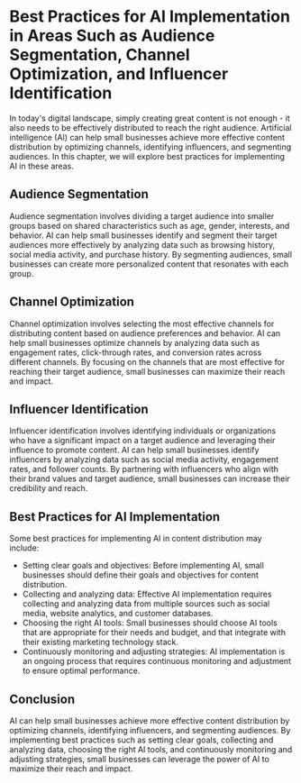 Best Practices for AI Implementation in Areas Such as Audience Segmentation, Channel Optimization, and Influencer Identification
=============================================================================================================================================================================================

In today's digital landscape, simply creating great content is not enough - it also needs to be effectively distributed to reach the right audience. Artificial intelligence (AI) can help small businesses achieve more effective content distribution by optimizing channels, identifying influencers, and segmenting audiences. In this chapter, we will explore best practices for implementing AI in these areas.

Audience Segmentation
---------------------

Audience segmentation involves dividing a target audience into smaller groups based on shared characteristics such as age, gender, interests, and behavior. AI can help small businesses identify and segment their target audiences more effectively by analyzing data such as browsing history, social media activity, and purchase history. By segmenting audiences, small businesses can create more personalized content that resonates with each group.

Channel Optimization
--------------------

Channel optimization involves selecting the most effective channels for distributing content based on audience preferences and behavior. AI can help small businesses optimize channels by analyzing data such as engagement rates, click-through rates, and conversion rates across different channels. By focusing on the channels that are most effective for reaching their target audience, small businesses can maximize their reach and impact.

Influencer Identification
-------------------------

Influencer identification involves identifying individuals or organizations who have a significant impact on a target audience and leveraging their influence to promote content. AI can help small businesses identify influencers by analyzing data such as social media activity, engagement rates, and follower counts. By partnering with influencers who align with their brand values and target audience, small businesses can increase their credibility and reach.

Best Practices for AI Implementation
------------------------------------

Some best practices for implementing AI in content distribution may include:

* Setting clear goals and objectives: Before implementing AI, small businesses should define their goals and objectives for content distribution.
* Collecting and analyzing data: Effective AI implementation requires collecting and analyzing data from multiple sources such as social media, website analytics, and customer databases.
* Choosing the right AI tools: Small businesses should choose AI tools that are appropriate for their needs and budget, and that integrate with their existing marketing technology stack.
* Continuously monitoring and adjusting strategies: AI implementation is an ongoing process that requires continuous monitoring and adjustment to ensure optimal performance.

Conclusion
----------

AI can help small businesses achieve more effective content distribution by optimizing channels, identifying influencers, and segmenting audiences. By implementing best practices such as setting clear goals, collecting and analyzing data, choosing the right AI tools, and continuously monitoring and adjusting strategies, small businesses can leverage the power of AI to maximize their reach and impact.
